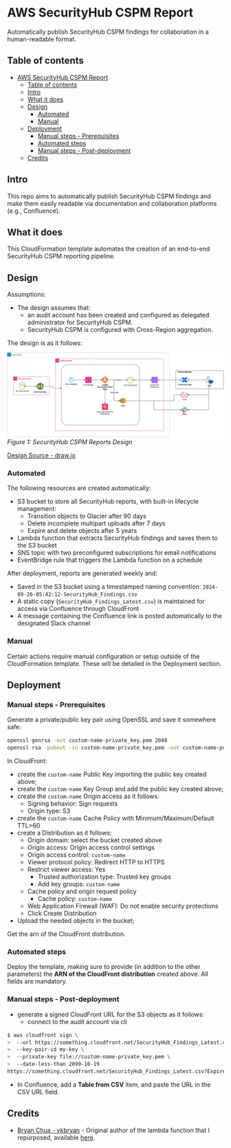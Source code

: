 # AWS SecurityHub CSPM Report
Automatically publish SecurityHub CSPM findings for collaboration in a human-readable format.

## Table of contents
- [AWS SecurityHub CSPM Report](#aws-securityhub-cspm-report)
  - [Table of contents](#table-of-contents)
  - [Intro](#intro)
  - [What it does](#what-it-does)
  - [Design](#design)
    - [Automated](#automated)
    - [Manual](#manual)
  - [Deployment](#deployment)
    - [Manual steps - Prerequisites](#manual-steps---prerequisites)
    - [Automated steps](#automated-steps)
    - [Manual steps - Post-deployment](#manual-steps---post-deployment)
  - [Credits](#credits)

## Intro
This repo aims to automatically publish SecurityHub CSPM findings and make them easily readable via documentation and collaboration platforms (e.g., Confluence). 

## What it does
This CloudFormation template automates the creation of an end-to-end SecurityHub CSPM reporting pipeline.

## Design
Assumptions:
* The design assumes that: 
  * an audit account has been created and configured as delegated administrator for SecurityHub CSPM.
  * SecurityHub CSPM is configured with Cross-Region aggregation.

The design is as it follows:

![SecurityHub CSPM Reports Design](images/aws-securityhub-cspm-reports.drawio.png)
*Figure 1: SecurityHub CSPM Reports Design*

[Design Source - draw.io](https://github.com/alexbar-hub/aws-securityhub-cspm-report/blob/main/images/aws-securityhub-cspm-reports.drawio)


### Automated
The following resources are created automatically:
* S3 bucket to store all SecurityHub reports, with built-in lifecycle management:
  * Transition objects to Glacier after 90 days
  * Delete incomplete multipart uploads after 7 days
  * Expire and delete objects after 5 years
* Lambda function that extracts SecurityHub findings and saves them to the S3 bucket
* SNS topic with two preconfigured subscriptions for email notifications
* EventBridge rule that triggers the Lambda function on a schedule

After deployment, reports are generated weekly and:
* Saved in the S3 bucket using a timestamped naming convention: `2024-09-26-05:42:12-SecurityHub_Findings.csv`
* A static copy (`SecurityHub_Findings_Latest.csv`) is maintained for access via Confluence through CloudFront
* A message containing the Confluence link is posted automatically to the designated Slack channel

### Manual
Certain actions require manual configuration or setup outside of the CloudFormation template. These will be detailed in the Deployment section.

## Deployment

### Manual steps - Prerequisites
Generate a private/public key pair using OpenSSL and save it somewhere safe:
```bash
openssl genrsa -out custom-name-private_key.pem 2048
openssl rsa -pubout -in custom-name-private_key.pem -out custom-name-public_key.pem
```

In CloudFront:
* create the `custom-name` Public Key importing the public key created above;
* create the `custom-name` Key Group and add the public key created above;
* create the `custom-name` Origin access as it follows:
  * Signing behavior: Sign requests
  * Origin type: S3
* create the `custom-name` Cache Policy with Minimum/Maximum/Default TTL=60
* create a Distribution as it follows:
  * Origin domain: select the bucket created above
  * Origin access: Origin access control settings
  * Origin access control: `custom-name`
  * Viewer protocol policy: Redirect HTTP to HTTPS
  * Restrict viewer access: Yes
    * Trusted authorization type: Trusted key groups
    * Add key groups: `custom-name`
  * Cache policy and origin request policy
    * Cache policy: `custom-name`
  * Web Application Firewall (WAF): Do not enable security protections
  * Click Create Distribution
* Upload the needed objects in the bucket;

Get the arn of the CloudFront distribution.

### Automated steps
Deploy the template, making sure to provide (in addition to the other parameters) the **ARN of the CloudFront distribution** created above. All fields are mandatory.

### Manual steps - Post-deployment
* generate a signed CloudFront URL for the S3 objects as it follows:
  * connect to the audit account via cli

```bash
$ aws cloudfront sign \
>  --url https://something.cloudfront.net/SecurityHub_Findings_Latest.csv \
>  --key-pair-id my-key \
>  --private-key file://custom-name-private_key.pem \
>  --date-less-than 2099-10-19
https://something.cloudfront.net/SecurityHub_Findings_Latest.csv?Expires=4096051200&Signature=something-something-something-something&Key-Pair-Id=my-key

```

* In Confluence, add a **Table from CSV** item, and paste the URL in the CSV URL field.


## Credits
* [Bryan Chua - ykbryan](https://github.com/ykbryan) - Original author of the lambda function that I repurposed, available [here](https://github.com/ykbryan/lambda-get-securityhub-findings).
